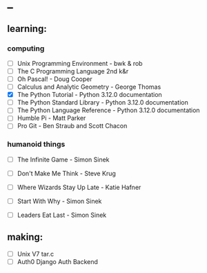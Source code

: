 # _

## learning:

### computing

  - [ ] Unix Programming Environment - bwk & rob
  - [ ] The C Programming Language 2nd k&r
  - [ ] Oh Pascal! - Doug Cooper
  - [ ] Calculus and Analytic Geometry - George Thomas
  - [x] The Python Tutorial - Python 3.12.0 documentation
  - [ ] The Python Standard Library - Python 3.12.0 documentation
  - [ ] The Python Language Reference - Python 3.12.0 documentation
  - [ ] Humble Pi - Matt Parker
  - [ ] Pro Git - Ben Straub and Scott Chacon

### humanoid things

  - [ ] The Infinite Game - Simon Sinek
  - [ ] Don't Make Me Think - Steve Krug
  - [ ] Where Wizards Stay Up Late - Katie Hafner
  - [ ] Start With Why - Simon Sinek
  - [ ] Leaders Eat Last - Simon Sinek


## making:

  - [ ] Unix V7 tar.c
  - [ ] Auth0 Django Auth Backend
